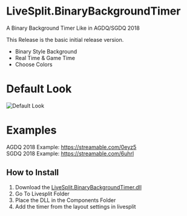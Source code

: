 # LiveSplit.BinaryBackgroundTimer
A Binary Background Timer Like in AGDQ/SGDQ 2018

This Release is the basic initial release version. 

* Binary Style Background
* Real Time & Game Time
* Choose Colors

# Default Look
![Default Look](https://i.imgur.com/zZT0yrl.png)

# Examples
  AGDQ 2018 Example:
  https://streamable.com/0eyz5  
  SGDQ 2018 Example:
  https://streamable.com/6uhrl  

## How to Install

1. Download the [LiveSplit.BinaryBackgroundTimer.dll](https://github.com/jonese1234/LiveSplit.BinaryBackgroundTimer/releases/download/v1.0.0/LiveSplit.BinaryBackgroundTimer.dll)
2. Go To Livesplit Folder
3. Place the DLL in the Components Folder
4. Add the timer from the layout settings in livesplit
